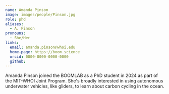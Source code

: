 ```yaml
---
name: Amanda Pinson
image: images/people/Pinson.jpg
role: phd
aliases:
  - A. Pinson
pronouns:
  - She/Her
links:
  email: amanda.pinson@whoi.edu
  home-page: https://boom.science
  orcid: 0000-0000-0000-0000
  github: 
---
```


Amanda Pinson joined the BOOMLAB as a PhD student in 2024 as part of the MIT-WHOI Joint Program. She's broadly interested in using autonomous underwater vehicles, like gliders, to learn about carbon cycling in the ocean. 
